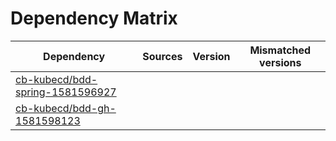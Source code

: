 # Dependency Matrix

Dependency | Sources | Version | Mismatched versions
---------- | ------- | ------- | -------------------
[cb-kubecd/bdd-spring-1581596927](https://github.com/cb-kubecd/bdd-spring-1581596927.git) |  | []() | 
[cb-kubecd/bdd-gh-1581598123](https://github.com/cb-kubecd/bdd-gh-1581598123.git) |  | []() | 
